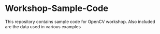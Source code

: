 # Workshop-Sample-Code
This repository contains sample code for OpenCV workshop. Also included are the data used in various examples 
